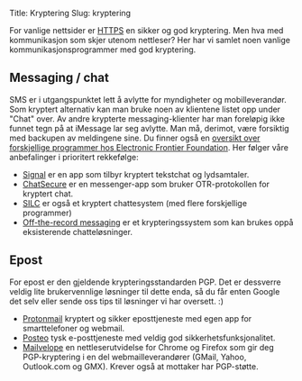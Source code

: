 Title: Kryptering
Slug: kryptering

For vanlige nettsider er [HTTPS](/tiltak/https/) en sikker og god kryptering.
Men hva med kommunikasjon som skjer utenom nettleser? Her har vi samlet noen
vanlige kommunikasjonsprogrammer med god kryptering.

## Messaging / chat
SMS er i utgangspunktet lett å avlytte for myndigheter og
mobilleverandør. Som kryptert alternativ kan man bruke noen av klientene
listet opp under "Chat" over. Av andre krypterte messaging-klienter har
man foreløpig ikke funnet tegn på at iMessage lar seg avlytte. Man må,
derimot, være forsiktig med backupen av meldingene sine. Du finner også
en [oversikt over forskjellige programmer hos Electronic Frontier
Foundation](https://www.eff.org/secure-messaging-scorecard). Her følger
våre anbefalinger i prioritert rekkefølge:
- [Signal](https://whispersystems.org) er en app som tilbyr kryptert tekstchat og lydsamtaler.
- [ChatSecure](https://chatsecure.org) er en messenger-app som bruker OTR-protokollen for kryptert chat.
- [SILC](http://silcnet.org/info.html) er også et kryptert chattesystem (med flere forskjellige programmer)
- [Off-the-record messaging](https://otr.cypherpunks.ca) er et krypteringssystem som kan brukes oppå eksisterende chatteløsninger.

## Epost
For epost er den gjeldende krypteringsstandarden PGP. Det er dessverre
veldig lite brukervennlige løsninger til dette enda, så du får enten
Google det selv  eller sende oss tips til løsninger vi har oversett. :)
- [Protonmail](https://protonmail.com) kryptert og sikker eposttjeneste med
  egen app for smarttelefoner og webmail.
- [Posteo](https://posteo.de/en/site/features#featuresprivacy) tysk
  e-posttjeneste med veldig god sikkerhetsfunksjonalitet.
- [Mailvelope](https://www.mailvelope.com) en nettleserutvidelse for Chrome og
  Firefox som gir deg PGP-kryptering i en del webmailleverandører (GMail, Yahoo,
  Outlook.com og GMX). Krever også at mottaker har PGP-støtte.


 
